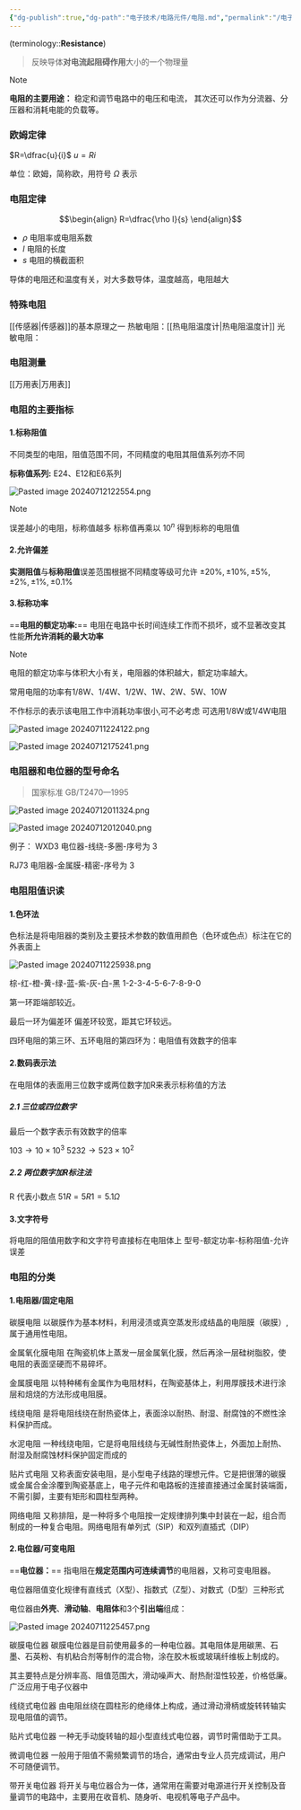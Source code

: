 ```yaml
---
{"dg-publish":true,"dg-path":"电子技术/电路元件/电阻.md","permalink":"/电子技术/电路元件/电阻/","dgPassFrontmatter":true,"noteIcon":"","created":"2024-09-23T22:25:33.388+08:00","updated":"2024-10-29T16:24:31.839+08:00"}
---
```


(terminology::**Resistance**)
>反映导体**对电流起阻碍作用**大小的一个物理量

>[!note] 
**电阻的主要用途：**
稳定和调节电路中的电压和电流，
其次还可以作为分流器、分压器和消耗电能的负载等。

### 欧姆定律 
$R=\dfrac{u}{i}$   $u=Ri$

单位：欧姆，简称欧，用符号 $\Omega$ 表示

### 电阻定律
$$\begin{align}
R=\dfrac{\rho l}{s}
\end{align}$$

- $\rho$   电阻率或电阻系数
- $l$   电阻的长度
- $s$  电阻的横截面积

导体的电阻还和温度有关，对大多数导体，温度越高，电阻越大

### 特殊电阻
[[传感器\|传感器]]的基本原理之一
热敏电阻：[[热电阻温度计\|热电阻温度计]]
光敏电阻：

### 电阻测量
[[万用表\|万用表]]
### 电阻的主要指标
#### 1.标称阻值
不同类型的电阻，阻值范围不同，不同精度的电阻其阻值系列亦不同

**标称值系列:**
E24、E12和E6系列

![Pasted image 20240712122554.png](/img/user/%E5%8A%9F%E8%83%BD%E6%80%A7%E6%96%87%E4%BB%B6%E5%A4%B9/%E8%BD%BD%E5%85%A5%E7%9A%84%E5%AA%92%E4%BD%93%E8%B5%84%E6%BA%90/Pasted%20image%2020240712122554.png)

>[!note] 
>误差越小的电阻，标称值越多
>标称值再乘以 $10^{n}$ 得到标称的电阻值

#### 2.允许偏差
**实测阻值**与**标称阻值**误差范围根据不同精度等级可允许
$\pm 20\%,\pm 10\%,\pm 5\%,\pm 2\%,\pm 1\%,\pm 0.1\%$

#### 3.标称功率
==**电阻的额定功率:**==
电阻在电路中长时间连续工作而不损坏，或不显著改变其性能**所允许消耗的最大功率**

>[!note] 
电阻的额定功率与体积大小有关，电阻器的体积越大，额定功率越大。

常用电阻的功率有1/8W、1/4W、1/2W、1W、2W、5W、10W

不作标示的表示该电阻工作中消耗功率很小,可不必考虑
可选用1/8W或1/4W电阻

![Pasted image 20240711224122.png](/img/user/%E5%8A%9F%E8%83%BD%E6%80%A7%E6%96%87%E4%BB%B6%E5%A4%B9/%E8%BD%BD%E5%85%A5%E7%9A%84%E5%AA%92%E4%BD%93%E8%B5%84%E6%BA%90/Pasted%20image%2020240711224122.png)

![Pasted image 20240712175241.png](/img/user/%E5%8A%9F%E8%83%BD%E6%80%A7%E6%96%87%E4%BB%B6%E5%A4%B9/%E8%BD%BD%E5%85%A5%E7%9A%84%E5%AA%92%E4%BD%93%E8%B5%84%E6%BA%90/Pasted%20image%2020240712175241.png)
### 电阻器和电位器的型号命名

>国家标准 GB/T2470—1995

![Pasted image 20240712011324.png](/img/user/%E5%8A%9F%E8%83%BD%E6%80%A7%E6%96%87%E4%BB%B6%E5%A4%B9/%E8%BD%BD%E5%85%A5%E7%9A%84%E5%AA%92%E4%BD%93%E8%B5%84%E6%BA%90/Pasted%20image%2020240712011324.png)

![Pasted image 20240712012040.png](/img/user/%E5%8A%9F%E8%83%BD%E6%80%A7%E6%96%87%E4%BB%B6%E5%A4%B9/%E8%BD%BD%E5%85%A5%E7%9A%84%E5%AA%92%E4%BD%93%E8%B5%84%E6%BA%90/Pasted%20image%2020240712012040.png)

例子：
WXD3
电位器-线绕-多圈-序号为 3

RJ73
电阻器-金属膜-精密-序号为 3

### 电阻阻值识读
#### 1.色环法
色标法是将电阻器的类别及主要技术参数的数值用颜色（色环或色点）标注在它的外表面上

![Pasted image 20240711225938.png](/img/user/%E5%8A%9F%E8%83%BD%E6%80%A7%E6%96%87%E4%BB%B6%E5%A4%B9/%E8%BD%BD%E5%85%A5%E7%9A%84%E5%AA%92%E4%BD%93%E8%B5%84%E6%BA%90/Pasted%20image%2020240711225938.png)

棕-红-橙-黄-绿-蓝-紫-灰-白-黑
1-2-3-4-5-6-7-8-9-0

第一环距端部较近。

最后一环为偏差环
偏差环较宽，距其它环较远。

四环电阻的第三环、五环电阻的第四环为：电阻值有效数字的倍率

#### 2.数码表示法
在电阻体的表面用三位数字或两位数字加R来表示标称值的方法
##### 2.1 三位或四位数字
最后一个数字表示有效数字的倍率

$103\to 10\times10^{3}$
$5232\to 523\times10^{2}$

##### 2.2 两位数字加R标注法
R 代表小数点
$51R=5R1=5.1\Omega$
#### 3.文字符号
将电阻的阻值用数字和文字符号直接标在电阻体上
型号-额定功率-标称阻值-允许误差
### 电阻的分类
#### 1.电阻器/固定电阻
碳膜电阻
以碳膜作为基本材料，利用浸渍或真空蒸发形成结晶的电阻膜（碳膜）, 属于通用性电阻。

金属氧化膜电阻
在陶瓷机体上蒸发一层金属氧化膜，然后再涂一层硅树脂胶，使电阻的表面坚硬而不易碎坏。

金属膜电阻
以特种稀有金属作为电阻材料，在陶瓷基体上，利用厚膜技术进行涂层和焙烧的方法形成电阻膜。

线绕电阻
是将电阻线绕在耐热瓷体上，表面涂以耐热、耐湿、耐腐蚀的不燃性涂料保护而成。

水泥电阻
一种线绕电阻，它是将电阻线绕与无碱性耐热瓷体上，外面加上耐热、耐湿及耐腐蚀材料保护固定而成的

贴片式电阻
又称表面安装电阻，是小型电子线路的理想元件。它是把很薄的碳膜或金属合金涂覆到陶瓷基底上，电子元件和电路板的连接直接通过金属封装端面，不需引脚，主要有矩形和圆柱型两种。

网络电阻
又称排阻，是一种将多个电阻按一定规律排列集中封装在一起，组合而制成的一种复合电阻。网络电阻有单列式（SIP）和双列直插式（DIP）

#### 2.电位器/可变电阻
==**电位器：**==
指电阻在**规定范围内可连续调节**的电阻器，又称可变电阻器。

电位器阻值变化规律有直线式（X型）、指数式（Z型）、对数式（D型）三种形式


电位器由**外壳**、**滑动轴**、**电阻体**和3个**引出端**组成：

![Pasted image 20240711225457.png](/img/user/%E5%8A%9F%E8%83%BD%E6%80%A7%E6%96%87%E4%BB%B6%E5%A4%B9/%E8%BD%BD%E5%85%A5%E7%9A%84%E5%AA%92%E4%BD%93%E8%B5%84%E6%BA%90/Pasted%20image%2020240711225457.png)



碳膜电位器
碳膜电位器是目前使用最多的一种电位器。其电阻体是用碳黑、石墨、石英粉、有机粘合剂等制作的混合物，涂在胶木板或玻璃纤维板上制成的。

其主要特点是分辨率高、阻值范围大，滑动噪声大、耐热耐湿性较差，价格低廉。广泛应用于电子仪器中


线绕式电位器
由电阻丝绕在圆柱形的绝缘体上构成，通过滑动滑柄或旋转转轴实现电阻值的调节。

贴片式电位器
一种无手动旋转轴的超小型直线式电位器，调节时需借助于工具。


微调电位器
一般用于阻值不需频繁调节的场合，通常由专业人员完成调试，用户不可随便调节。

带开关电位器
将开关与电位器合为一体，通常用在需要对电源进行开关控制及音量调节的电路中，主要用在收音机、随身听、电视机等电子产品中。


